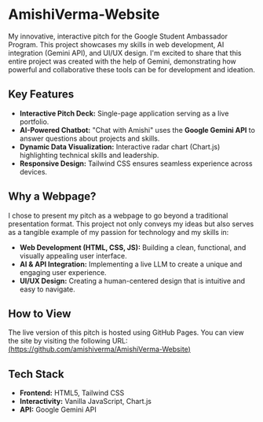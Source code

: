 # AmishiVerma-Website

My innovative, interactive pitch for the Google Student Ambassador Program. This project showcases my skills in web development, AI integration (Gemini API), and UI/UX design. I'm excited to share that this entire project was created with the help of Gemini, demonstrating how powerful and collaborative these tools can be for development and ideation.


## Key Features
- **Interactive Pitch Deck:** Single-page application serving as a live portfolio.  
- **AI-Powered Chatbot:** "Chat with Amishi" uses the **Google Gemini API** to answer questions about projects and skills.  
- **Dynamic Data Visualization:** Interactive radar chart (Chart.js) highlighting technical skills and leadership.  
- **Responsive Design:** Tailwind CSS ensures seamless experience across devices.

## Why a Webpage?
I chose to present my pitch as a webpage to go beyond a traditional presentation format. This project not only conveys my ideas but also serves as a tangible example of my passion for technology and my skills in:

- **Web Development (HTML, CSS, JS):** Building a clean, functional, and visually appealing user interface.
- **AI & API Integration:** Implementing a live LLM to create a unique and engaging user experience.
- **UI/UX Design:** Creating a human-centered design that is intuitive and easy to navigate.

## How to View
The live version of this pitch is hosted using GitHub Pages. You can view the site by visiting the following URL: [(https://github.com/amishiverma/AmishiVerma-Website)](https://github.com/amishiverma/AmishiVerma-Website)

## Tech Stack
- **Frontend:** HTML5, Tailwind CSS  
- **Interactivity:** Vanilla JavaScript, Chart.js  
- **API:** Google Gemini API
